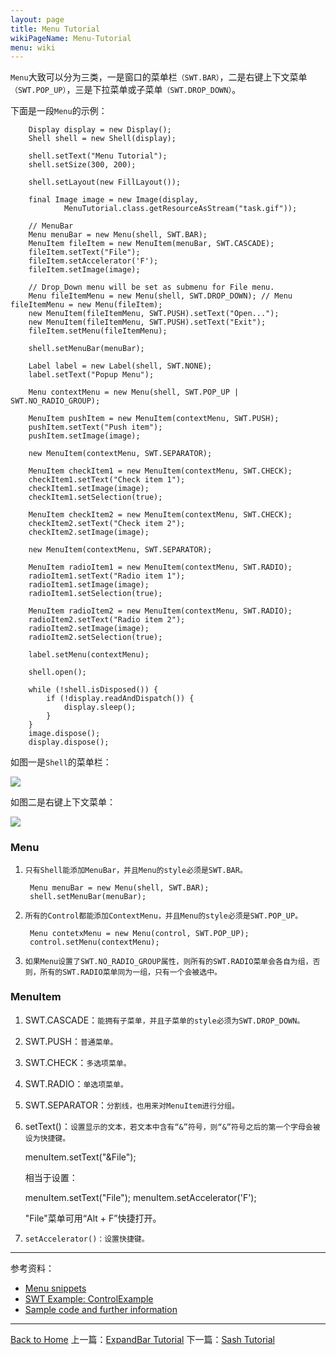 ```yaml
---
layout: page
title: Menu Tutorial
wikiPageName: Menu-Tutorial
menu: wiki
---
```


`Menu`大致可以分为三类，一是窗口的菜单栏`（SWT.BAR）`，二是右键上下文菜单`（SWT.POP_UP）`，三是下拉菜单或子菜单`（SWT.DROP_DOWN）`。

下面是一段`Menu`的示例：

		Display display = new Display();
		Shell shell = new Shell(display);

		shell.setText("Menu Tutorial");
		shell.setSize(300, 200);

		shell.setLayout(new FillLayout());

		final Image image = new Image(display,
				MenuTutorial.class.getResourceAsStream("task.gif"));

		// MenuBar
		Menu menuBar = new Menu(shell, SWT.BAR);
		MenuItem fileItem = new MenuItem(menuBar, SWT.CASCADE);
		fileItem.setText("File");
		fileItem.setAccelerator('F');
		fileItem.setImage(image);

		// Drop_Down menu will be set as submenu for File menu.
		Menu fileItemMenu = new Menu(shell, SWT.DROP_DOWN); // Menu fileItemMenu = new Menu(fileItem);
		new MenuItem(fileItemMenu, SWT.PUSH).setText("Open...");
		new MenuItem(fileItemMenu, SWT.PUSH).setText("Exit");
		fileItem.setMenu(fileItemMenu);

		shell.setMenuBar(menuBar);

		Label label = new Label(shell, SWT.NONE);
		label.setText("Popup Menu");

		Menu contextMenu = new Menu(shell, SWT.POP_UP | SWT.NO_RADIO_GROUP);

		MenuItem pushItem = new MenuItem(contextMenu, SWT.PUSH);
		pushItem.setText("Push item");
		pushItem.setImage(image);

		new MenuItem(contextMenu, SWT.SEPARATOR);

		MenuItem checkItem1 = new MenuItem(contextMenu, SWT.CHECK);
		checkItem1.setText("Check item 1");
		checkItem1.setImage(image);
		checkItem1.setSelection(true);

		MenuItem checkItem2 = new MenuItem(contextMenu, SWT.CHECK);
		checkItem2.setText("Check item 2");
		checkItem2.setImage(image);

		new MenuItem(contextMenu, SWT.SEPARATOR);

		MenuItem radioItem1 = new MenuItem(contextMenu, SWT.RADIO);
		radioItem1.setText("Radio item 1");
		radioItem1.setImage(image);
		radioItem1.setSelection(true);

		MenuItem radioItem2 = new MenuItem(contextMenu, SWT.RADIO);
		radioItem2.setText("Radio item 2");
		radioItem2.setImage(image);
		radioItem2.setSelection(true);

		label.setMenu(contextMenu);

		shell.open();

		while (!shell.isDisposed()) {
			if (!display.readAndDispatch()) {
				display.sleep();
			}
		}
		image.dispose();
		display.dispose();

如图一是`Shell`的菜单栏：

![]({{site.baseurl}}/eclipse.tutorial/wiki/images/image_swt_menu1.png)

如图二是右键上下文菜单：

![]({{site.baseurl}}/eclipse.tutorial/wiki/images/image_swt_menu2.png)

### Menu

1. `只有Shell能添加MenuBar，并且Menu的style必须是SWT.BAR。`

        Menu menuBar = new Menu(shell, SWT.BAR);
        shell.setMenuBar(menuBar);

2. `所有的Control都能添加ContextMenu，并且Menu的style必须是SWT.POP_UP。`

        Menu contetxMenu = new Menu(control, SWT.POP_UP);
        control.setMenu(contextMenu);

3. `如果Menu设置了SWT.NO_RADIO_GROUP属性，则所有的SWT.RADIO菜单会各自为组，否则，所有的SWT.RADIO菜单同为一组，只有一个会被选中。`

### MenuItem

1. SWT.CASCADE：`能拥有子菜单，并且子菜单的style必须为SWT.DROP_DOWN。`
2. SWT.PUSH：`普通菜单。`
3. SWT.CHECK：`多选项菜单。`
4. SWT.RADIO：`单选项菜单。`
5. SWT.SEPARATOR：`分割线，也用来对MenuItem进行分组。`
6. setText()：`设置显示的文本，若文本中含有“&”符号，则“&”符号之后的第一个字母会被设为快捷键。`

    menuItem.setText("&File");

    相当于设置：

    menuItem.setText("File");
    menuItem.setAccelerator('F');

    "File"菜单可用“Alt + F”快捷打开。
7. `setAccelerator()：设置快捷键。`

***
参考资料：
  * [Menu snippets](http://www.eclipse.org/swt/snippets/#menu)
  * [SWT Example: ControlExample](http://www.eclipse.org/swt/examples.php)
  * [Sample code and further information](http://www.eclipse.org/swt/)

***
[Back to Home]({{site.baseurl}}/eclipse.tutorial/wiki/)
上一篇：[ExpandBar Tutorial]({{site.baseurl}}/eclipse.tutorial/wiki/ExpandBar-Tutorial.html)
下一篇：[Sash Tutorial]({{site.baseurl}}/eclipse.tutorial/wiki/Sash-Tutorial.html)

